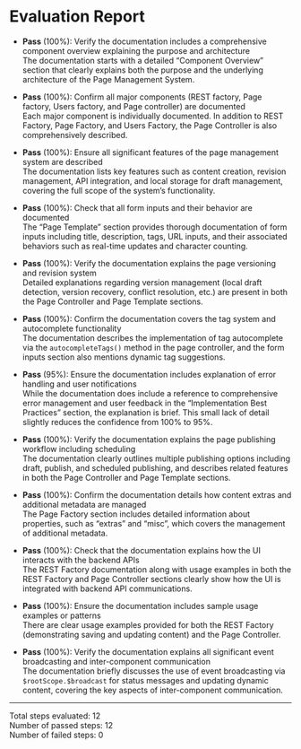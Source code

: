 # Evaluation Report

- **Pass** (100%): Verify the documentation includes a comprehensive component overview explaining the purpose and architecture  
  The documentation starts with a detailed “Component Overview” section that clearly explains both the purpose and the underlying architecture of the Page Management System.

- **Pass** (100%): Confirm all major components (REST factory, Page factory, Users factory, and Page controller) are documented  
  Each major component is individually documented. In addition to REST Factory, Page Factory, and Users Factory, the Page Controller is also comprehensively described.

- **Pass** (100%): Ensure all significant features of the page management system are described  
  The documentation lists key features such as content creation, revision management, API integration, and local storage for draft management, covering the full scope of the system’s functionality.

- **Pass** (100%): Check that all form inputs and their behavior are documented  
  The “Page Template” section provides thorough documentation of form inputs including title, description, tags, URL inputs, and their associated behaviors such as real-time updates and character counting.

- **Pass** (100%): Verify the documentation explains the page versioning and revision system  
  Detailed explanations regarding version management (local draft detection, version recovery, conflict resolution, etc.) are present in both the Page Controller and Page Template sections.

- **Pass** (100%): Confirm the documentation covers the tag system and autocomplete functionality  
  The documentation describes the implementation of tag autocomplete via the `autocompleteTags()` method in the page controller, and the form inputs section also mentions dynamic tag suggestions.

- **Pass** (95%): Ensure the documentation includes explanation of error handling and user notifications  
  While the documentation does include a reference to comprehensive error management and user feedback in the “Implementation Best Practices” section, the explanation is brief. This small lack of detail slightly reduces the confidence from 100% to 95%.

- **Pass** (100%): Verify the documentation explains the page publishing workflow including scheduling  
  The documentation clearly outlines multiple publishing options including draft, publish, and scheduled publishing, and describes related features in both the Page Controller and Page Template sections.

- **Pass** (100%): Confirm the documentation details how content extras and additional metadata are managed  
  The Page Factory section includes detailed information about properties, such as “extras” and “misc”, which covers the management of additional metadata.

- **Pass** (100%): Check that the documentation explains how the UI interacts with the backend APIs  
  The REST Factory documentation along with usage examples in both the REST Factory and Page Controller sections clearly show how the UI is integrated with backend API communications.

- **Pass** (100%): Ensure the documentation includes sample usage examples or patterns  
  There are clear usage examples provided for both the REST Factory (demonstrating saving and updating content) and the Page Controller.

- **Pass** (100%): Verify the documentation explains all significant event broadcasting and inter-component communication  
  The documentation briefly discusses the use of event broadcasting via `$rootScope.$broadcast` for status messages and updating dynamic content, covering the key aspects of inter-component communication.

---

Total steps evaluated: 12  
Number of passed steps: 12  
Number of failed steps: 0